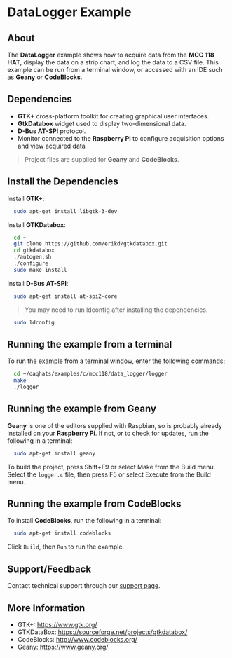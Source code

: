 # DataLogger Example

## About
The **DataLogger** example shows how to acquire data from the **MCC 118 HAT**, display the data on 
a strip chart, and log the data to a CSV file. 
This example can be run from a terminal window, or accessed with an IDE such as **Geany** or **CodeBlocks**. 

## Dependencies
- **GTK+** cross-platform toolkit for creating graphical user interfaces.
- **GtkDatabox** widget used to display two-dimensional data.
- **D-Bus AT-SPI** protocol.
- Monitor connected to the **Raspberry Pi** to configure acquisition options and view acquired data 
 
 > Project files are supplied for **Geany** and **CodeBlocks**. 

## Install the Dependencies
Install **GTK+**: 
  ```sh
    sudo apt-get install libgtk-3-dev
  ```
Install **GTKDatabox**:
  ```sh
    cd ~
    git clone https://github.com/erikd/gtkdatabox.git
    cd gtkdatabox
    ./autogen.sh
    ./configure
    sudo make install
  ```
 Install **D-Bus AT-SPI**:
  ```sh
    sudo apt-get install at-spi2-core
  ```

> You may need to run ldconfig after installing the dependencies.
  ```sh
    sudo ldconfig
  ```
  
## Running the example from a terminal
To run the example from a terminal window, enter the following commands:
  ```sh
    cd ~/daqhats/examples/c/mcc118/data_logger/logger
    make
    ./logger
  ```
## Running the example from Geany
**Geany** is one of the editors supplied with Raspbian, so is probably already installed on your
**Raspberry Pi**. If not, or to check for updates, run the following in a terminal:
  ```sh
    sudo apt-get install geany
  ```
To build the project, press Shift+F9 or select Make from the Build menu. Select the `logger.c` 
file, then press F5 or select Execute from the Build menu.

## Running the example from CodeBlocks
To install **CodeBlocks**, run the following in a terminal:
  ```sh
    sudo apt-get install codeblocks
  ```
Click `Build`, then `Run` to run the example.

## Support/Feedback
Contact technical support through our [support page](https://www.mccdaq.com/support/support_form.aspx). 

## More Information
- GTK+: https://www.gtk.org/ 
- GTKDataBox: https://sourceforge.net/projects/gtkdatabox/
- CodeBlocks: http://www.codeblocks.org/
- Geany: https://www.geany.org/